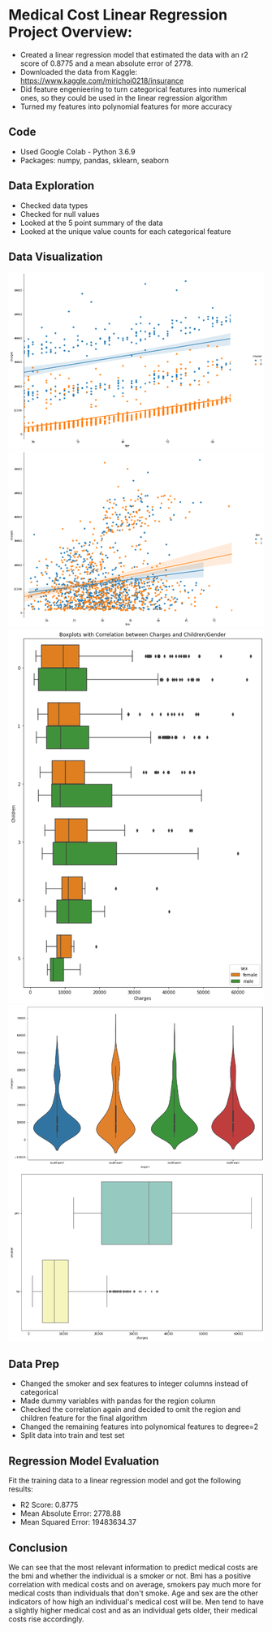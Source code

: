 # Medical Cost Linear Regression Project Overview:
* Created a linear regression model that estimated the data with an r2 score of 0.8775 and a mean absolute error of 2778. 
* Downloaded the data from Kaggle: https://www.kaggle.com/mirichoi0218/insurance
* Did feature engenieering to turn categorical features into numerical ones, so they could be used in the linear regression algorithm 
* Turned my features into polynomial features for more accuracy

## Code
* Used Google Colab - Python 3.6.9
* Packages: numpy, pandas, sklearn, seaborn

## Data Exploration
* Checked data types 
* Checked for null values
* Looked at the 5 point summary of the data
* Looked at the unique value counts for each categorical feature

## Data Visualization
![](images/age.png)
![](images/bmi.png)
![](images/children.png)
![](images/region.png)
![](images/smoker.png)

## Data Prep
* Changed the smoker and sex features to integer columns instead of categorical 
* Made dummy variables with pandas for the region column
* Checked the correlation again and decided to omit the region and children feature for the final algorithm
* Changed the remaining features into polynomical features to degree=2
* Split data into train and test set

## Regression Model Evaluation
Fit the training data to a linear regression model and got the following results:

* R2 Score: 0.8775 
* Mean Absolute Error: 2778.88
* Mean Squared Error: 19483634.37

## Conclusion
We can see that the most relevant information to predict medical costs are the bmi and whether the individual is a smoker or not. Bmi has a positive correlation with medical costs and on average, smokers pay much more for medical costs than individuals that don't smoke. Age and sex are the other indicators of how high an individual's medical cost will be. Men tend to have a slightly higher medical cost and as an individual gets older, their medical costs rise accordingly. 
